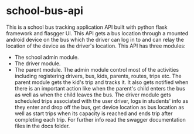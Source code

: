 # school-bus-api
This is a school bus tracking application API built with python flask framework and flasgger UI. This API gets a bus location through a mounted android device on the bus which the driver can log in to and can relay the location of the device as the driver's location.
This API has three modules:
- The school admin module.
- The driver module.
- The parent module. 
The admin module control most of the activities including registering drivers, bus, kids, parents, routes, trips etc.
The parent module gets the kid's trip and tracks it. It also gets notified when there is an important action like when the parent's child enters the bus as well as when the child leaves the bus.
The driver module gets scheduled trips associated with the user driver, logs in students' info as they enter and drop off the bus, get device location as bus location as well as start trips when its capacity is reached and ends trip after completing each trip.
For further info read the swagger documentation files in the docs folder.
